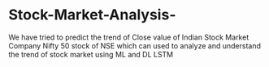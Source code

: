 # Stock-Market-Analysis-
We have tried to predict the trend of Close value of Indian Stock Market Company  Nifty 50 stock of NSE which can used to analyze and understand the trend of stock market using ML and DL LSTM 
